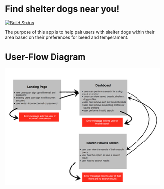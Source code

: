 # Find shelter dogs near you!  

[![Build Status](https://travis-ci.org/rlynn523/shelter-dogs.svg?branch=staging)](https://travis-ci.org/rlynn523/shelter-dogs)

The purpose of this app is to help pair users with shelter dogs within their area based on their preferences for breed and temperament.

# User-Flow Diagram
![alt tag](https://github.com/rlynn523/shelter-dogs/blob/staging/images/user-flow.png?raw=true)
